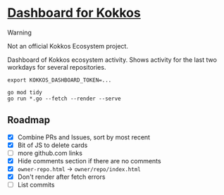 # [Dashboard for Kokkos](https://cwpearson.github.io/kokkos-dashboard/)

> [!WARNING]  
> Not an official Kokkos Ecosystem project.

Dashboard of Kokkos ecosystem activity.
Shows activity for the last two workdays for several repositories.


```
export KOKKOS_DASHBOARD_TOKEN=...

go mod tidy
go run *.go --fetch --render --serve
```


## Roadmap

- [x] Combine PRs and Issues, sort by most recent
- [x] Bit of JS to delete cards
- [ ] more github.com links
- [x] Hide comments section if there are no comments
- [x] `owner-repo.html` -> `owner/repo/index.html`
- [x] Don't render after fetch errors
- [ ] List commits